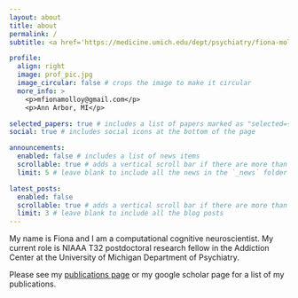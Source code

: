 ```yaml
---
layout: about
title: about
permalink: /
subtitle: <a href='https://medicine.umich.edu/dept/psychiatry/fiona-molloy-phd'>Addiction Center, University of Michigan</a>. Dr. M. Fiona Molloy.

profile:
  align: right
  image: prof_pic.jpg
  image_circular: false # crops the image to make it circular
  more_info: >
    <p>mfionamolloy@gmail.com</p>
    <p>Ann Arbor, MI</p>

selected_papers: true # includes a list of papers marked as "selected={true}"
social: true # includes social icons at the bottom of the page

announcements:
  enabled: false # includes a list of news items
  scrollable: true # adds a vertical scroll bar if there are more than 3 news items
  limit: 5 # leave blank to include all the news in the `_news` folder

latest_posts:
  enabled: false
  scrollable: true # adds a vertical scroll bar if there are more than 3 new posts items
  limit: 3 # leave blank to include all the blog posts
---
```


My name is Fiona and I am a computational cognitive neuroscientist. My current role is NIAAA T32 postdoctoral research fellow in the Addiction Center at the University of Michigan Department of Psychiatry.

Please see my [publications page](/al-folio/publications/) or my google scholar page for a list of my publications.
